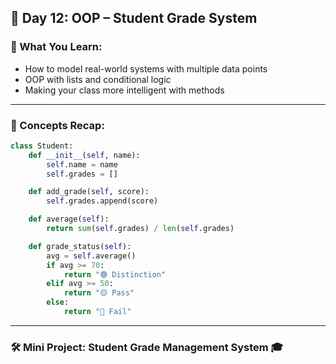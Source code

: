 ## 🐍 **Day 12: OOP – Student Grade System**
### 📘 What You Learn:

* How to model real-world systems with multiple data points
* OOP with lists and conditional logic
* Making your class more intelligent with methods

---

### 🧠 Concepts Recap:

```python
class Student:
    def __init__(self, name):
        self.name = name
        self.grades = []

    def add_grade(self, score):
        self.grades.append(score)

    def average(self):
        return sum(self.grades) / len(self.grades)

    def grade_status(self):
        avg = self.average()
        if avg >= 70:
            return "🟢 Distinction"
        elif avg >= 50:
            return "🟡 Pass"
        else:
            return "🔴 Fail"
```

---

### 🛠️ Mini Project: **Student Grade Management System 🎓**




